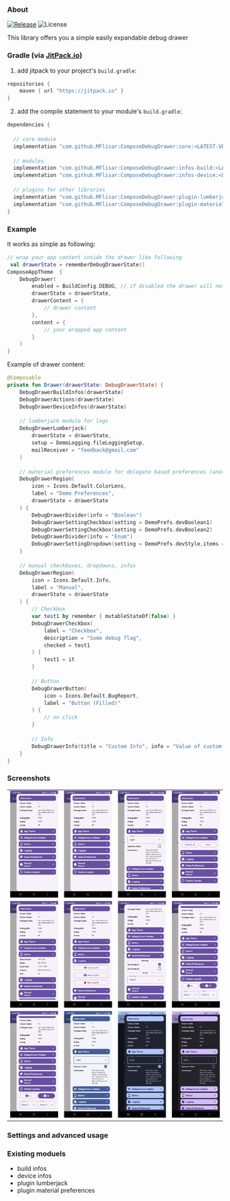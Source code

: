 ### About

[![Release](https://jitpack.io/v/MFlisar/ComposeDialogs.svg)](https://jitpack.io/#MFlisar/ComposeDebugDrawer)
![License](https://img.shields.io/github/license/MFlisar/ComposeDebugDrawer)

This library offers you a simple easily expandable debug drawer

### Gradle (via [JitPack.io](https://jitpack.io/))

1. add jitpack to your project's `build.gradle`:
```groovy
repositories {
    maven { url "https://jitpack.io" }
}
```
2. add the compile statement to your module's `build.gradle`:
```groovy
dependencies {

  // core module
  implementation "com.github.MFlisar:ComposeDebugDrawer:core:<LATEST-VERSION>"
  
  // modules
  implementation "com.github.MFlisar:ComposeDebugDrawer:infos-build:<LATEST-VERSION>"
  implementation "com.github.MFlisar:ComposeDebugDrawer:infos-device:<LATEST-VERSION>"
  
  // plugins for other libraries
  implementation "com.github.MFlisar:ComposeDebugDrawer:plugin-lumberjack:<LATEST-VERSION>"
  implementation "com.github.MFlisar:ComposeDebugDrawer:plugin-material-preferences:<LATEST-VERSION>"
}
```

### Example

It works as simple as following:

```kotlin
// wrap your app content inside the drawer like following
 val drawerState = rememberDebugDrawerState()
ComposeAppTheme  {
	DebugDrawer(
		enabled = BuildConfig.DEBUG, // if disabled the drawer will not be created at all, in this case inside a release build...
		drawerState = drawerState,
		drawerContent = {
			// drawer content
		},
		content = {
			// your wrapped app content
		}
	)
}
```

Example of drawer content:

```kotlin
@Composable
private fun Drawer(drawerState: DebugDrawerState) {
    DebugDrawerBuildInfos(drawerState)
	DebugDrawerActions(drawerState)
	DebugDrawerDeviceInfos(drawerState)
	
	// lumberjack module for logs
	DebugDrawerLumberjack(
		drawerState = drawerState,
		setup = DemoLogging.fileLoggingSetup,
		mailReceiver = "feedback@gmail.com"
	)
	
	// material preferences module for delegate based preferences (another library of mine)
	DebugDrawerRegion(
		icon = Icons.Default.ColorLens,
		label = "Demo Preferences",
		drawerState = drawerState
	) {
		DebugDrawerDivider(info = "Boolean")
		DebugDrawerSettingCheckbox(setting = DemoPrefs.devBoolean1)
		DebugDrawerSettingCheckbox(setting = DemoPrefs.devBoolean2)
		DebugDrawerDivider(info = "Enum")
		DebugDrawerSettingDropdown(setting = DemoPrefs.devStyle,items = DemoPrefs.UIStyle.values())
	}
	
	// manual checkboxes, dropdowns, infos
	DebugDrawerRegion(
		icon = Icons.Default.Info,
		label = "Manual",
		drawerState = drawerState
	) {
	    // Checkbox
		var test1 by remember { mutableStateOf(false) }
		DebugDrawerCheckbox(
			label = "Checkbox",
			description = "Some debug flag",
			checked = test1
		) {
			test1 = it
		}
		
		// Button
		DebugDrawerButton(
			icon = Icons.Default.BugReport, 
			label = "Button (Filled)"
		) {
			// on click
		}

		// Info
		DebugDrawerInfo(title = "Custom Info", info = "Value of custom info...")
	}
}
```

### Screenshots

| | | | |
| :---: | :---: | :---: | :---: |
| ![Demo](screenshots/demo1.jpg?raw=true "Demo") | ![Demo](screenshots/demo2.jpg?raw=true "Demo") | ![Demo](screenshots/demo3.jpg?raw=true "Demo") | ![Demo](screenshots/demo4.jpg?raw=true "Demo") |
| ![Demo](screenshots/demo5.jpg?raw=true "Demo") | ![Demo](screenshots/demo6.jpg?raw=true "Demo") | ![Demo](screenshots/demo7.jpg?raw=true "Demo") | ![Demo](screenshots/demo9.jpg?raw=true "Demo") |
| ![Demo](screenshots/demo9.jpg?raw=true "Demo") | ![Demo](screenshots/demo-theme-1.jpg?raw=true "Demo") | ![Demo](screenshots/demo-theme-2.jpg?raw=true "Demo") | ![Demo](screenshots/demo-theme-3.jpg?raw=true "Demo") |

### Settings and advanced usage



### Existing moduels

* build infos
* device infos
* plugin lumberjack
* plugin material preferences